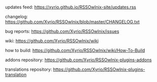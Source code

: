 updates feed: https://xyrio.github.io/RSSOwlnix-site/updates.rss

changelog: https://github.com/Xyrio/RSSOwlnix/blob/master/CHANGELOG.txt

bug reports: https://github.com/Xyrio/RSSOwlnix/issues

wiki: https://github.com/Xyrio/RSSOwlnix/wiki

how to build: https://github.com/Xyrio/RSSOwlnix/wiki/How-To-Build

addons repository: https://github.com/Xyrio/RSSOwlnix-plugins-addons

translations repository: https://github.com/Xyrio/RSSOwlnix-plugins-translation
